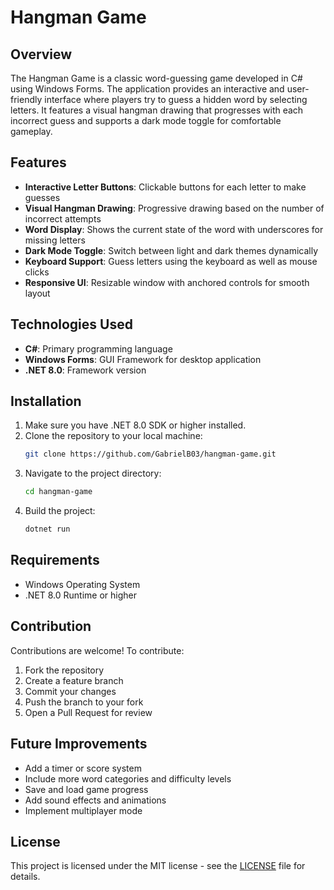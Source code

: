 # Hangman Game

## Overview

The Hangman Game is a classic word-guessing game developed in C# using Windows Forms. The application provides an interactive and user-friendly interface where players try to guess a hidden word by selecting letters. It features a visual hangman drawing that progresses with each incorrect guess and supports a dark mode toggle for comfortable gameplay.

## Features

- **Interactive Letter Buttons**: Clickable buttons for each letter to make guesses
- **Visual Hangman Drawing**: Progressive drawing based on the number of incorrect attempts
- **Word Display**: Shows the current state of the word with underscores for missing letters
- **Dark Mode Toggle**: Switch between light and dark themes dynamically
- **Keyboard Support**: Guess letters using the keyboard as well as mouse clicks
- **Responsive UI**: Resizable window with anchored controls for smooth layout

## Technologies Used

- **C#**: Primary programming language
- **Windows Forms**: GUI Framework for desktop application
- **.NET 8.0**: Framework version

## Installation

1. Make sure you have .NET 8.0 SDK or higher installed.
2. Clone the repository to your local machine:
   ```bash
   git clone https://github.com/GabrielB03/hangman-game.git
   ```
3. Navigate to the project directory:
   ```bash
   cd hangman-game
   ```
4. Build the project:
   ```bash
   dotnet run
   ```

## Requirements

- Windows Operating System
- .NET 8.0 Runtime or higher

## Contribution

Contributions are welcome! To contribute:

1. Fork the repository
2. Create a feature branch
3. Commit your changes
4. Push the branch to your fork
5. Open a Pull Request for review

## Future Improvements

- Add a timer or score system
- Include more word categories and difficulty levels
- Save and load game progress
- Add sound effects and animations
- Implement multiplayer mode

## License

This project is licensed under the MIT license - see the [LICENSE](LICENSE) file for details.
